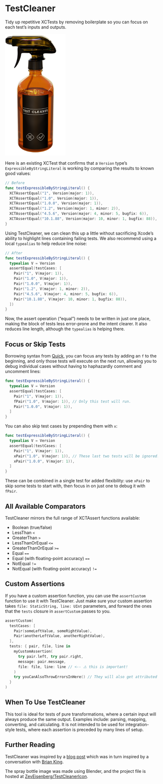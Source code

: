 # TestCleaner

Tidy up repetitive XCTests by removing boilerplate so you can focus on each test’s inputs and outputs.

<picture>
  <source media="(prefers-color-scheme: dark)" srcset="TestCleanerDark.png">
  <source media="(prefers-color-scheme: light)" srcset="TestCleanerLight.png">
  <img alt="a photo-real 3D render of a fancy spray bottle. The label says TEST CLEANER and has artwork reminiscent of the Xcode icons for passing and failing tests." src="TestCleanerDark.png" width=200>
</picture>

Here is an existing XCTest that confirms that a `Version` type’s `ExpressibleByStringLiteral` is working by comparing the results to known good values:

```swift
// Before
func testExpressibleByStringLiteral() {
  XCTAssertEqual("1", Version(major: 1)),
  XCTAssertEqual("1.0", Version(major: 1)),
  XCTAssertEqual("1.0.0", Version(major: 1)),
  XCTAssertEqual("1.2", Version(major: 1, minor: 2)),
  XCTAssertEqual("4.5.6", Version(major: 4, minor: 5, bugfix: 6)),
  XCTAssertEqual("10.1.88", Version(major: 10, minor: 1, bugfix: 88)),
}
```

Using TestCleaner, we can clean this up a little without sacrificing Xcode’s ability to highlight lines containing failing tests. We also recommend using a local `typealias` to help reduce line noise:

```swift
// After
func testExpressibleByStringLiteral() {
  typealias V = Version
  assertEqual(testCases: [
    Pair("1", V(major: 1)),
    Pair("1.0", V(major: 1)),
    Pair("1.0.0", V(major: 1)),
    Pair("1.2", V(major: 1, minor: 2)),
    Pair("4.5.6", V(major: 4, minor: 5, bugfix: 6)),
    Pair("10.1.88", V(major: 10, minor: 1, bugfix: 88)),
  ])
}
```

Now, the assert operation (“equal”) needs to be written in just one place, making the block of tests less error-prone and the intent clearer. It also reduces line length, although the `typealias` is helping there.

## Focus or Skip Tests

Borrowing syntax from [Quick](https://github.com/Quick/Quick), you can focus any tests by adding an `f` to the beginning, and only those tests will execute on the next run, allowing you to debug individual cases without having to haphazardly comment and uncomment lines:

```swift
func testExpressibleByStringLiteral() {
  typealias V = Version
  assertEqual(testCases: [
    Pair("1", V(major: 1)),
    fPair("1.0", V(major: 1)), // Only this test will run.
    Pair("1.0.0", V(major: 1)),
  ]
}
```

You can also skip test cases by prepending them with `x`:

```swift
func testExpressibleByStringLiteral() {
  typealias V = Version
  assertEqual(testCases: [
    Pair("1", V(major: 1)),
    xPair("1.0", V(major: 1)), // These last two tests will be ignored.
    xPair("1.0.0", V(major: 1)),
  ]
}
```

These can be combined in a single test for added flexibility: use `xPair` to skip some tests to start with, then focus in on just one to debug it with `fPair`.

## All Available Comparators

TestCleaner mirrors the full range of XCTAssert functions available:

- Boolean (true/false)
- LessThan `<`
- GreaterThan `>`
- LessThanOrEqual `<=`
- GreaterThanOrEqual `>=`
- Equal `==`
- Equal (with floating-point accuracy) `==`
- NotEqual `!=`
- NotEqual (with floating-point accuracy) `!=`

## Custom Assertions

If you have a custom assertion function, you can use the `assertCustom` function to use it with TestCleaner. Just make sure your custom assertion takes `file: StaticString, line: UInt` parameters, and forward the ones that the `tests` closure in `assertCustom` passes to you.

```swift
assertCustom(
  testCases: [
    Pair(someLeftValue, someRightValue),
    Pair(anotherLeftValue, anotherRightValue),
  ],
  tests: { pair, file, line in
    myCustomAssertion(
      try pair.left, try pair.right,
      message: pair.message,
      file: file, line: line // <-- ⚠️ this is important!
    )
    try youCanAlsoThrowErrorsInHere() // They will also get attributed to the correct line.
  }
)
```

## When To Use TestCleaner

This tool is ideal for tests of pure transformations, where a certain input will always produce the same output. Examples include: parsing, mapping, converting, and calculating. It is not intended to be used for integration-style tests, where each assertion is preceded by many lines of setup.

## Further Reading

TestCleaner was inspired by a [blog post](https://web.archive.org/web/20191201034555/https://www.rightpoint.com/rplabs/2019/03/xctest-line-by-line/) which was in turn inspired by a conversation with [Brian King](https://twitter.com/kingofbrian).

The spray bottle image was made using Blender, and the project file is hosted at [ZevEisenberg/TestCleanerIcon](https://github.com/ZevEisenberg/TestCleanerIcon.git).
